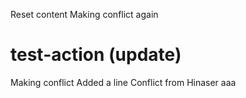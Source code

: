 Reset content
Making conflict again
# test-action (update)
Making conflict
Added a line
Conflict from Hinaser
aaa
